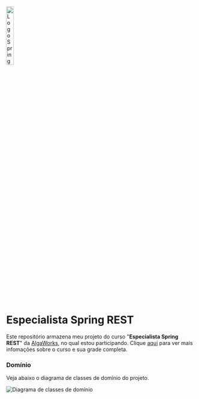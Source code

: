 <br>

<p><img src="https://www.pngmart.com/files/21/Spring-Logo-PNG-HD-Isolated.png" alt="Logo Spring" width="20%"  ></p>

# Especialista Spring REST

Este repositório armazena meu projeto do curso "**Especialista Spring REST**" da [AlgaWorks](https://www.algaworks.com), no qual estou participando. Clique [aqui](https://mergulhospring.com.br/esr-conteudo/) para ver mais infomações sobre o curso e sua grade completa.

### Domínio

Veja abaixo o diagrama de classes de domínio do projeto.

![Diagrama de classes de domínio](https://assets.algaworks.com/portal/content/especialista-spring-rest/images/diagrama-de-classes-de-dominio.jpg)
